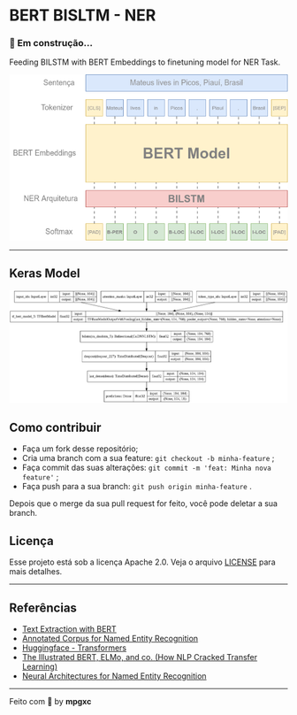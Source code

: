 # BERT BISLTM - NER 

### 🚧 Em construção...

Feeding BILSTM with BERT Embeddings to finetuning model for NER Task.

![image](./.github/ber_bilstm_arch.png)

---
## Keras Model
![image](./.github/model.png)

## Como contribuir

* Faça um fork desse repositório;
* Cria uma branch com a sua feature: `git checkout -b minha-feature` ;
* Faça commit das suas alterações: `git commit -m 'feat: Minha nova feature'` ;
* Faça push para a sua branch: `git push origin minha-feature` .

Depois que o merge da sua pull request for feito, você pode deletar a sua branch.

## Licença

Esse projeto está sob a licença Apache 2.0. Veja o arquivo [LICENSE](LICENSE) para mais detalhes.

---

## Referências
* [Text Extraction with BERT](https://keras.io/examples/nlp/text_extraction_with_bert/)
* [Annotated Corpus for Named Entity Recognition](https://www.kaggle.com/abhinavwalia95/entity-annotated-corpus)
* [Huggingface - Transformers](https://github.com/huggingface/transformers)
* [The Illustrated BERT, ELMo, and co. (How NLP Cracked Transfer Learning)](http://jalammar.github.io/illustrated-bert/)
* [Neural Architectures for Named Entity Recognition](https://arxiv.org/abs/1603.01360)

---

Feito com 💜 by **mpgxc**
